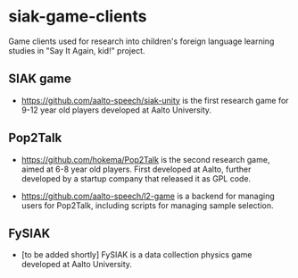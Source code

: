 # siak-game-clients

Game clients used for research into children's foreign language learning studies in "Say It Again, kid!" project.

## SIAK game

* https://github.com/aalto-speech/siak-unity is the first research game for 9-12 year old players developed at Aalto University.

## Pop2Talk

* https://github.com/hokema/Pop2Talk is the second research game, aimed at 6-8 year old players. First developed at Aalto, further developed by a startup company that released it as GPL code.

* https://github.com/aalto-speech/l2-game is a backend for managing users for Pop2Talk, including scripts for managing sample selection.

## FySIAK

* [to be added shortly] FySIAK is a data collection physics game developed at Aalto University.
